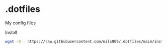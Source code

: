 # .dotfiles
My config files

Install
```bash
wget -O - https://raw.githubusercontent.com/nils865/.dotfiles/main/install.sh | bash
```
